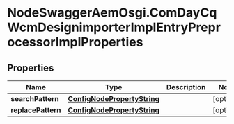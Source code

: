 # NodeSwaggerAemOsgi.ComDayCqWcmDesignimporterImplEntryPreprocessorImplProperties

## Properties

Name | Type | Description | Notes
------------ | ------------- | ------------- | -------------
**searchPattern** | [**ConfigNodePropertyString**](ConfigNodePropertyString.md) |  | [optional] 
**replacePattern** | [**ConfigNodePropertyString**](ConfigNodePropertyString.md) |  | [optional] 



